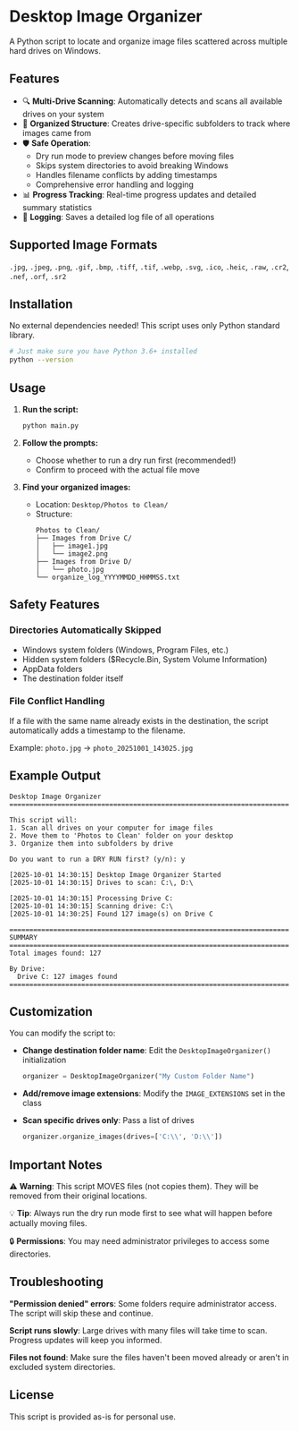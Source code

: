 # Desktop Image Organizer

A Python script to locate and organize image files scattered across multiple hard drives on Windows.

## Features

- 🔍 **Multi-Drive Scanning**: Automatically detects and scans all available drives on your system
- 📁 **Organized Structure**: Creates drive-specific subfolders to track where images came from
- 🛡️ **Safe Operation**: 
  - Dry run mode to preview changes before moving files
  - Skips system directories to avoid breaking Windows
  - Handles filename conflicts by adding timestamps
  - Comprehensive error handling and logging
- 📊 **Progress Tracking**: Real-time progress updates and detailed summary statistics
- 📝 **Logging**: Saves a detailed log file of all operations

## Supported Image Formats

`.jpg`, `.jpeg`, `.png`, `.gif`, `.bmp`, `.tiff`, `.tif`, `.webp`, `.svg`, `.ico`, `.heic`, `.raw`, `.cr2`, `.nef`, `.orf`, `.sr2`

## Installation

No external dependencies needed! This script uses only Python standard library.

```bash
# Just make sure you have Python 3.6+ installed
python --version
```

## Usage

1. **Run the script:**
   ```bash
   python main.py
   ```

2. **Follow the prompts:**
   - Choose whether to run a dry run first (recommended!)
   - Confirm to proceed with the actual file move

3. **Find your organized images:**
   - Location: `Desktop/Photos to Clean/`
   - Structure:
     ```
     Photos to Clean/
     ├── Images from Drive C/
     │   ├── image1.jpg
     │   └── image2.png
     ├── Images from Drive D/
     │   └── photo.jpg
     └── organize_log_YYYYMMDD_HHMMSS.txt
     ```

## Safety Features

### Directories Automatically Skipped
- Windows system folders (Windows, Program Files, etc.)
- Hidden system folders ($Recycle.Bin, System Volume Information)
- AppData folders
- The destination folder itself

### File Conflict Handling
If a file with the same name already exists in the destination, the script automatically adds a timestamp to the filename.

Example: `photo.jpg` → `photo_20251001_143025.jpg`

## Example Output

```
Desktop Image Organizer
======================================================================

This script will:
1. Scan all drives on your computer for image files
2. Move them to 'Photos to Clean' folder on your desktop
3. Organize them into subfolders by drive

Do you want to run a DRY RUN first? (y/n): y

[2025-10-01 14:30:15] Desktop Image Organizer Started
[2025-10-01 14:30:15] Drives to scan: C:\, D:\

[2025-10-01 14:30:15] Processing Drive C:
[2025-10-01 14:30:15] Scanning drive: C:\
[2025-10-01 14:30:25] Found 127 image(s) on Drive C

======================================================================
SUMMARY
======================================================================
Total images found: 127

By Drive:
  Drive C: 127 images found
======================================================================
```

## Customization

You can modify the script to:

- **Change destination folder name**: Edit the `DesktopImageOrganizer()` initialization
  ```python
  organizer = DesktopImageOrganizer("My Custom Folder Name")
  ```

- **Add/remove image extensions**: Modify the `IMAGE_EXTENSIONS` set in the class

- **Scan specific drives only**: Pass a list of drives
  ```python
  organizer.organize_images(drives=['C:\\', 'D:\\'])
  ```

## Important Notes

⚠️ **Warning**: This script MOVES files (not copies them). They will be removed from their original locations.

💡 **Tip**: Always run the dry run mode first to see what will happen before actually moving files.

🔒 **Permissions**: You may need administrator privileges to access some directories.

## Troubleshooting

**"Permission denied" errors**: Some folders require administrator access. The script will skip these and continue.

**Script runs slowly**: Large drives with many files will take time to scan. Progress updates will keep you informed.

**Files not found**: Make sure the files haven't been moved already or aren't in excluded system directories.

## License

This script is provided as-is for personal use.

